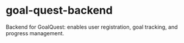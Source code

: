 # goal-quest-backend
Backend for GoalQuest: enables user registration, goal tracking, and progress management.
